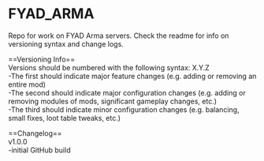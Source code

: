 # FYAD_ARMA
Repo for work on FYAD Arma servers. Check the readme for info on versioning syntax and change logs.

==Versioning Info==  
Versions should be numbered with the following syntax: X.Y.Z  
  -The first should indicate major feature changes (e.g. adding or removing an entire mod)  
  -The second should indicate major configuration changes (e.g. adding or removing modules of mods, significant gameplay changes, etc.)  
  -The third should indicate minor configuration changes (e.g. balancing, small fixes, loot table tweaks, etc.)  
    
  
==Changelog==  
v1.0.0  
  -initial GitHub build
